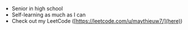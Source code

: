 - Senior in high school
- Self-learning as much as I can
- Check out my LeetCode ([https://leetcode.com/u/maythieuw7/](here))
